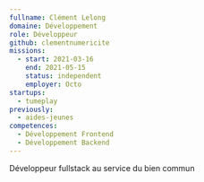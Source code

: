 ```yaml
---
fullname: Clément Lelong
domaine: Développement
role: Développeur
github: clementnumericite
missions:
  - start: 2021-03-16
    end: 2021-05-15
    status: independent
    employer: Octo
startups:
  - tumeplay
previously:
  - aides-jeunes
competences:
  - Développement Frontend
  - Développement Backend
---
```


Développeur fullstack au service du bien commun
